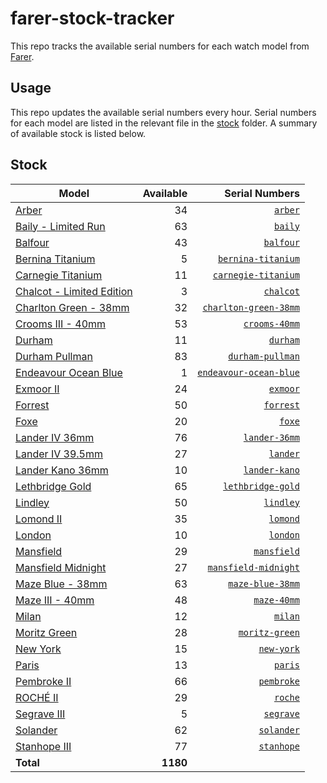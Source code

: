 # farer-stock-tracker

This repo tracks the available serial numbers for each watch model from [Farer](https://farer.com).

## Usage

This repo updates the available serial numbers every hour. Serial numbers for each model are listed in the relevant file in the [stock](./stock) folder. A summary of available stock is listed below.

## Stock

| Model | Available | Serial Numbers |
| ----- | --------: | -------------: |
| [Arber](https://usd.farer.com/products/arber) | 34 | [`arber`](./stock/arber) |
| [Baily - Limited Run](https://usd.farer.com/products/baily) | 63 | [`baily`](./stock/baily) |
| [Balfour](https://usd.farer.com/products/balfour) | 43 | [`balfour`](./stock/balfour) |
| [Bernina Titanium](https://usd.farer.com/products/bernina-titanium) | 5 | [`bernina-titanium`](./stock/bernina-titanium) |
| [Carnegie Titanium](https://usd.farer.com/products/carnegie-titanium) | 11 | [`carnegie-titanium`](./stock/carnegie-titanium) |
| [Chalcot - Limited Edition](https://usd.farer.com/products/chalcot) | 3 | [`chalcot`](./stock/chalcot) |
| [Charlton Green - 38mm](https://usd.farer.com/products/charlton-green-38mm) | 32 | [`charlton-green-38mm`](./stock/charlton-green-38mm) |
| [Crooms III - 40mm](https://usd.farer.com/products/crooms-40mm) | 53 | [`crooms-40mm`](./stock/crooms-40mm) |
| [Durham](https://usd.farer.com/products/durham) | 11 | [`durham`](./stock/durham) |
| [Durham Pullman](https://usd.farer.com/products/durham-pullman) | 83 | [`durham-pullman`](./stock/durham-pullman) |
| [Endeavour Ocean Blue](https://usd.farer.com/products/endeavour-ocean-blue) | 1 | [`endeavour-ocean-blue`](./stock/endeavour-ocean-blue) |
| [Exmoor II](https://usd.farer.com/products/exmoor) | 24 | [`exmoor`](./stock/exmoor) |
| [Forrest](https://usd.farer.com/products/forrest) | 50 | [`forrest`](./stock/forrest) |
| [Foxe](https://usd.farer.com/products/foxe) | 20 | [`foxe`](./stock/foxe) |
| [Lander IV 36mm](https://usd.farer.com/products/lander-36mm) | 76 | [`lander-36mm`](./stock/lander-36mm) |
| [Lander IV 39.5mm](https://usd.farer.com/products/lander) | 27 | [`lander`](./stock/lander) |
| [Lander Kano 36mm](https://usd.farer.com/products/lander-kano) | 10 | [`lander-kano`](./stock/lander-kano) |
| [Lethbridge Gold](https://usd.farer.com/products/lethbridge-gold) | 65 | [`lethbridge-gold`](./stock/lethbridge-gold) |
| [Lindley](https://usd.farer.com/products/lindley) | 50 | [`lindley`](./stock/lindley) |
| [Lomond II](https://usd.farer.com/products/lomond) | 35 | [`lomond`](./stock/lomond) |
| [London](https://usd.farer.com/products/london) | 10 | [`london`](./stock/london) |
| [Mansfield](https://usd.farer.com/products/mansfield) | 29 | [`mansfield`](./stock/mansfield) |
| [Mansfield Midnight](https://usd.farer.com/products/mansfield-midnight) | 27 | [`mansfield-midnight`](./stock/mansfield-midnight) |
| [Maze Blue - 38mm](https://usd.farer.com/products/maze-blue-38mm) | 63 | [`maze-blue-38mm`](./stock/maze-blue-38mm) |
| [Maze III - 40mm](https://usd.farer.com/products/maze-40mm) | 48 | [`maze-40mm`](./stock/maze-40mm) |
| [Milan](https://usd.farer.com/products/milan) | 12 | [`milan`](./stock/milan) |
| [Moritz Green](https://usd.farer.com/products/moritz-green) | 28 | [`moritz-green`](./stock/moritz-green) |
| [New York](https://usd.farer.com/products/new-york) | 15 | [`new-york`](./stock/new-york) |
| [Paris](https://usd.farer.com/products/paris) | 13 | [`paris`](./stock/paris) |
| [Pembroke II](https://usd.farer.com/products/pembroke) | 66 | [`pembroke`](./stock/pembroke) |
| [ROCHÉ II](https://usd.farer.com/products/roche) | 29 | [`roche`](./stock/roche) |
| [Segrave III](https://usd.farer.com/products/segrave) | 5 | [`segrave`](./stock/segrave) |
| [Solander](https://usd.farer.com/products/solander) | 62 | [`solander`](./stock/solander) |
| [Stanhope III](https://usd.farer.com/products/stanhope) | 77 | [`stanhope`](./stock/stanhope) |
| **Total** | **1180** | |
